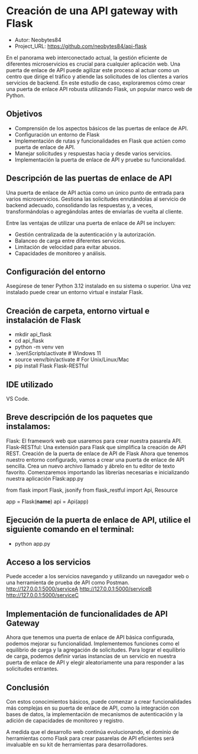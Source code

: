 # Creación de una API gateway with Flask

* Autor: Neobytes84
* Project_URL: https://github.com/neobytes84/api-flask

En el panorama web interconectado actual, la gestión eficiente de diferentes microservicios es crucial para cualquier aplicación web. Una puerta de enlace de API puede agilizar este proceso al actuar como un centro que dirige el tráfico y atiende las solicitudes de los clientes a varios servicios de backend. En este estudio de caso, exploraremos cómo crear una puerta de enlace API robusta utilizando Flask, un popular marco web de Python.

## Objetivos

  - Comprensión de los aspectos básicos de las puertas de enlace de API.
  - Configuración un entorno de Flask
  - Implementación de rutas y funcionalidades en Flask que actúen como puerta de enlace de API.
  - Manejar solicitudes y respuestas hacia y desde varios servicios.
  - Implementación la puerta de enlace de API y pruebe su funcionalidad.

## Descripción de las puertas de enlace de API

Una puerta de enlace de API actúa como un único punto de entrada para varios microservicios. Gestiona las solicitudes enrutándolas al servicio de backend adecuado, consolidando las respuestas y, a veces, transformándolas o agregándolas antes de enviarlas de vuelta al cliente.

Entre las ventajas de utilizar una puerta de enlace de API se incluyen:

  - Gestión centralizada de la autenticación y la autorización.
  - Balanceo de carga entre diferentes servicios.
  - Limitación de velocidad para evitar abusos.
  - Capacidades de monitoreo y análisis.

## Configuración del entorno

 Asegúrese de tener Python 3.12 instalado en su sistema o superior. Una vez instalado puede crear un entorno virtual e instalar Flask.
 
## Creación de carpeta, entorno virtual e instalación de Flask 
   - mkdir api_flask
   - cd api_flask
   - python -m venv ven
   - .\ven\Scripts\activate  # Windows 11
   - source venv/bin/activate  # For Unix/Linux/Mac
   - pip install Flask Flask-RESTful

## IDE utilizado

VS Code.

## Breve descripción de los paquetes que instalamos:

Flask: El framework web que usaremos para crear nuestra pasarela API.
Flask-RESTful: Una extensión para Flask que simplifica la creación de API REST.
Creación de la puerta de enlace de API de Flask
Ahora que tenemos nuestro entorno configurado, vamos a crear una puerta de enlace de API sencilla. Crea un nuevo archivo llamado y ábrelo en tu editor de texto favorito. 
Comenzaremos importando las librerías necesarias e inicializando nuestra aplicación Flask:app.py

from flask import Flask, jsonify
from flask_restful import Api, Resource

app = Flask(__name__)
api = Api(app)

## Ejecución de la puerta de enlace de API, utilice el siguiente comando en el terminal:
  - python app.py

## Acceso a los servicios

Puede acceder a los servicios navegando y utilizando un navegador web o una herramienta de prueba de API como Postman.
http://127.0.0.1:5000/serviceA http://127.0.0.1:5000/serviceB http://127.0.0.1:5000/serviceC

## Implementación de funcionalidades de API Gateway
Ahora que tenemos una puerta de enlace de API básica configurada, podemos mejorar su funcionalidad. Implementemos funciones como el equilibrio de carga y la agregación de solicitudes. Para lograr el equilibrio de carga, podemos definir 
varias instancias de un servicio en nuestra puerta de enlace de API y elegir aleatoriamente una para responder a las solicitudes entrantes.

## Conclusión

Con estos conocimientos básicos, puede comenzar a crear funcionalidades más complejas en su puerta de enlace de API, como la integración con bases de datos, la implementación de mecanismos de autenticación y la adición de capacidades de monitoreo y registro. 

A medida que el desarrollo web continúa evolucionando, el dominio de herramientas como Flask para crear pasarelas de API eficientes será invaluable en su kit de herramientas para desarrolladores.


